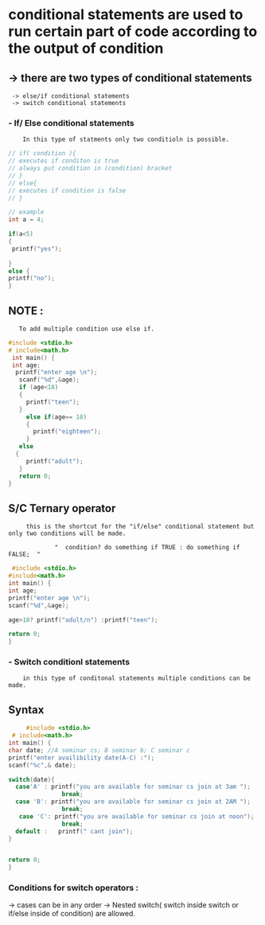 # conditional statements are used to run certain part of code according to the output of condition
## -> there are two types of conditional statements
     -> else/if conditional statements
     -> switch conditional statements
  ### - If/ Else conditional statements
        In this type of statments only two conditioln is possible.
 ```c
// if( condition ){
// executes if conditon is true
// always put condition in (condition) bracket
// }
// else{
// executes if condition is false
// }

// example
int a = 4;

if(a<5)
{
  printf("yes");
  
}
else {
printf("no");
}
```
## NOTE :
       To add multiple condition use else if.
```c
#include <stdio.h>
# include<math.h>
 int main() {
 int age;
  printf("enter age \n");
   scanf("%d",&age);
   if (age<18)
   {
     printf("teen");
   }
     else if(age== 18)
     {
       printf("eighteen");
     }
   else
  {
     printf("adult");
   }
   return 0;
}
```
## S/C Ternary operator
         this is the shortcut for the "if/else" conditional statement but only two conditions will be made.
                   
                 "  condition? do something if TRUE : do something if FALSE;  "
   ```c
    #include <stdio.h>
#include<math.h>
 int main() {
 int age;
  printf("enter age \n");
   scanf("%d",&age);
   
age>18? printf("adult/n") :printf("teen");
   
   return 0;
}
   ```
 ### -  Switch conditionl statements
        in this type of conditonal statements multiple conditions can be made.
        
  ## Syntax
   ```c
        #include <stdio.h>
    # include<math.h>
 int main() {
   char date; //A seminar cs; B seminar b; C seminar c
   printf("enter availibility date(A-C) :");
   scanf("%c",& date);

   switch(date){
     case'A' : printf("you are available for seminar cs join at 3am ");
                  break;
     case 'B': printf("you are available for seminar cs join at 2AM ");
                  break;
      case 'C': printf("you are available for seminar cs join at noon");
                  break;
     default :   printf(" cant join");
   }

   
   return 0;
   }
   ```
###    Conditions for switch operators :
    
   ->  cases can be in any order
   ->  Nested switch( switch inside switch or if/else inside of condition) are allowed.
